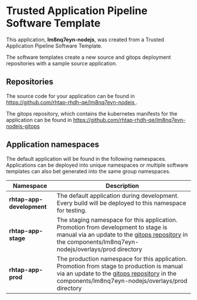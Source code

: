 # Trusted Application Pipeline Software Template

This application, **lm8nq7eyn-nodejs**, was created from a Trusted Application Pipeline Software Template.

The software templates create a new source and gitops deployment repositories with a sample source application. 

## Repositories

The source code for your application can be found in [https://github.com/rhtap-rhdh-qe/lm8nq7eyn-nodejs ](https://github.com/rhtap-rhdh-qe/lm8nq7eyn-nodejs ).
 
The gitops repository, which contains the kubernetes manifests for the application can be found in 
[https://github.com/rhtap-rhdh-qe/lm8nq7eyn-nodejs-gitops ](https://github.com/rhtap-rhdh-qe/lm8nq7eyn-nodejs-gitops ) 

## Application namespaces 

The default application will be found in the following namespaces. Applications can be deployed into unique namespaces or multiple software templates can also bet generated into the same group namespaces.  

|  Namespace   |  Description   |  
| -------- | -------- |   
| **rhtap-app-development** | The default application during development. Every build will be deployed to this namespace for testing. | 
| **rhtap-app-stage** | The staging namespace for this application. Promotion from development to stage is manual via an update to the [gitops repository](https://github.com/rhtap-rhdh-qe/lm8nq7eyn-nodejs-gitops ) in the components/lm8nq7eyn-nodejs/overlays/prod directory |  
| **rhtap-app-prod** | The production namespace for this application. Promotion from stage to production is manual via an update to the [gitops repository](https://github.com/rhtap-rhdh-qe/lm8nq7eyn-nodejs-gitops ) in the components/lm8nq7eyn-nodejs/overlays/prod directory | 